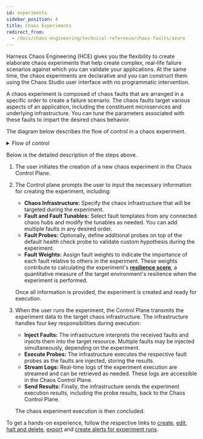 ```yaml
---
id: experiments
sidebar_position: 4
title: Chaos Experiments
redirect_from:
  - /docs/chaos-engineering/technical-reference/chaos-faults/azure
---
```


Harness Chaos Engineering (HCE) gives you the flexibility to create elaborate chaos experiments that help create complex, real-life failure scenarios against which you can validate your applications. At the same time, the chaos experiments are declarative and you can construct them using the Chaos Studio user interface with no programmatic intervention.

A chaos experiment is composed of chaos faults that are arranged in a specific order to create a failure scenario. The chaos faults target various aspects of an application, including the constituent microservices and underlying infrastructure. You can tune the parameters associated with these faults to impart the desired chaos behavior.


The diagram below describes the flow of control in a chaos experiment.

<details>
<summary> Flow of control </summary>

![](./static/experiments/experiment-sequence.png)

</details>

Below is the detailed description of the steps above.

1. The user initiates the creation of a new chaos experiment in the Chaos Control Plane.
2. The Control plane prompts the user to input the necessary information for creating the experiment, including:

   * **Chaos Infrastructure:** Specify the chaos infrastructure that will be targeted during the experiment.
   * **Fault and Fault Tunables:** Select fault templates from any connected chaos hubs and modify the tunables as needed. You can add multiple faults in any desired order.
   * **Fault Probes:** Optionally, define additional probes on top of the default health check probe to validate custom hypothesis during the experiment.
   * **Fault Weights:** Assign fault weights to indicate the importance of each fault relative to others in the experiment. These weights contribute to calculating the experiment's [**resilience score**](/docs/chaos-engineering/features/experiments/resilience-score), a quantitative measure of the target environment's resilience when the experiment is performed.

	Once all information is provided, the experiment is created and ready for execution.

3. When the user runs the experiment, the Control Plane transmits the experiment data to the target chaos infrastructure. The infrastructure handles four key responsibilities during execution:

   * **Inject Faults:** The infrastructure interprets the received faults and injects them into the target resource. Multiple faults may be injected simultaneously, depending on the experiment.
   * **Execute Probes:** The infrastructure executes the respective fault probes as the faults are injected, storing the results.
   * **Stream Logs:** Real-time logs of the experiment execution are streamed and can be retrieved as needed. These logs are accessible in the Chaos Control Plane.
   * **Send Results:** Finally, the infrastructure sends the experiment execution results, including the probe results, back to the Chaos Control Plane.

   The chaos experiment execution is then concluded.

To get a hands-on experience, follow the respective links to [create](/docs/chaos-engineering/use-harness-ce/experiments/create-experiments), [edit](/docs/chaos-engineering/use-harness-ce/experiments/edit-chaos-experiment), [halt and delete](/docs/chaos-engineering/use-harness-ce/experiments/halt-delete-experiments), [export](/docs/chaos-engineering/use-harness-ce/experiments/export-chaos-experiments) and [create alerts for experiment runs](/docs/chaos-engineering/use-harness-ce/experiments/alert-integration).